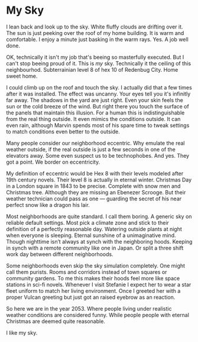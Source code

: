 # My Sky

I lean back and look up to the sky. White fluffy clouds are drifting over it. The sun is just peeking over the roof of my home building. It is warm and comfortable. I enjoy a minute just basking in the warm rays. Yes. A job well done. 

OK, technically it isn't my job that's beeing so masterfully executed. But I can't stop beeing proud of it. This is *my* sky. Technically it the ceiling of this neighbourhod. Subterrainian level 8 of hex 10 of Redenbug City. Home sweet home. 

I could climb up on the roof and touch the sky. I actually did that a few times after it was installed. The effect was uncanny. Your eyes tell you it's infinitly far away. The shadows in the yard are just right. Even your skin feels the sun or the cold breeze of the wind. But right there you touch the surface of the panels that maintain this illusion. For a human this is indistinguishable from the real thing outside. It even mimics the conditions outside. It can even rain, although Marvin spends most of his spare time to tweak settings to match conditions even better to the outside. 

Many people consider our neighborhood eccentric. Why emulate the real weather outside, if the real outside is just a few seconds in one of the elevators away. Some even suspect us to be technophobes. And yes. They got a point. We border on eccentricity.

My definition of eccentric would be  Hex 8 with their levels modeled after 19th century novels. Their level 8 is actually in eternal winter. Christmas Day in a London  square in 1843 to be precise. Complete with snow men and Christmas tree. Although they are missing an Ebenezer Scrooge. But their weather technician could pass as one — guarding the secret of his near perfect snow like a dragon his lair. 

Most neighborhoods are quite standard. I call them boring. A generic sky on reliable default settings. Most pick a climate zone and stick to their definition of a perfectly reasonable day. Watering outside plants at night when everyone is sleeping. Eternal sunshine of a unimaginative mind. Though nighttime isn’t always at synch with the neighboring hoods. Keeping in synch with a remote community like one in Japan. Or split a three shift work day between different neighborhoods. 

Some neighborhoods even skip the sky simulation completely. One might call them purists. Rooms and corridors instead of town squares or community gardens. To me this makes their hoods feel more like space stations in sci-fi novels. Whenever I visit Stefanie I expect her to wear a star fleet uniform to match her living environment. Once I greeted her with a proper Vulcan greeting but just got an raised eyebrow as an reaction. 

So here we are in the year 2053. Where people living under realistic weather conditions are considered funny. While people people with eternal Christmas are deemed quite reasonable. 

I like my sky.

